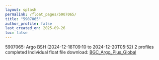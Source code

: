 ```yaml
---
layout: splash
permalink: /float_pages/5907065/
title: "5907065"
author_profile: false
last_created_on: 2025-09-26
toc: false
---
```

 
5907065: Argo BSH (2024-12-18T09:10 to 2024-12-20T05:52)
2 profiles completed
Individual float file download: [BGC_Argo_Plus_Global](https://ftp.soest.hawaii.edu/bgc_argo_plus/Individual_Floats/outliers_removed/5907065_Sprof_processed.nc)
